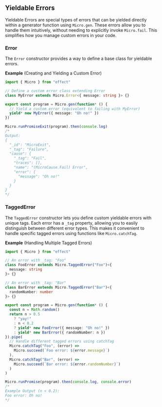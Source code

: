 ## Yieldable Errors

Yieldable Errors are special types of errors that can be yielded directly within a generator function using `Micro.gen`.
These errors allow you to handle them intuitively, without needing to explicitly invoke `Micro.fail`. This simplifies how you manage custom errors in your code.

### Error

The `Error` constructor provides a way to define a base class for yieldable errors.

**Example** (Creating and Yielding a Custom Error)

```ts twoslash
import { Micro } from "effect"

// Define a custom error class extending Error
class MyError extends Micro.Error<{ message: string }> {}

export const program = Micro.gen(function* () {
  // Yield a custom error (equivalent to failing with MyError)
  yield* new MyError({ message: "Oh no!" })
})

Micro.runPromiseExit(program).then(console.log)
/*
Output:
{
  "_id": "MicroExit",
  "_tag": "Failure",
  "cause": {
    "_tag": "Fail",
    "traces": [],
    "name": "(MicroCause.Fail) Error",
    "error": {
      "message": "Oh no!"
    }
  }
}
*/
```

### TaggedError

The `TaggedError` constructor lets you define custom yieldable errors with unique tags. Each error has a `_tag` property, allowing you to easily distinguish between different error types. This makes it convenient to handle specific tagged errors using functions like `Micro.catchTag`.

**Example** (Handling Multiple Tagged Errors)

```ts twoslash
import { Micro } from "effect"

// An error with _tag: "Foo"
class FooError extends Micro.TaggedError("Foo")<{
  message: string
}> {}

// An error with _tag: "Bar"
class BarError extends Micro.TaggedError("Bar")<{
  randomNumber: number
}> {}

export const program = Micro.gen(function* () {
  const n = Math.random()
  return n > 0.5
    ? "yay!"
    : n < 0.2
    ? yield* new FooError({ message: "Oh no!" })
    : yield* new BarError({ randomNumber: n })
}).pipe(
  // Handle different tagged errors using catchTag
  Micro.catchTag("Foo", (error) =>
    Micro.succeed(`Foo error: ${error.message}`)
  ),
  Micro.catchTag("Bar", (error) =>
    Micro.succeed(`Bar error: ${error.randomNumber}`)
  )
)

Micro.runPromise(program).then(console.log, console.error)
/*
Example Output (n < 0.2):
Foo error: Oh no!
*/
```

